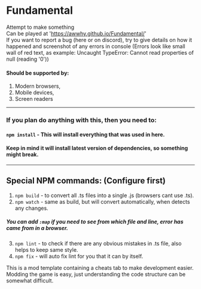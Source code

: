 # Fundamental
Attempt to make something\
Can be played at 'https://awwhy.github.io/Fundamental/' \
If you want to report a bug (here or on discord), try to give details on how it happened and screenshot of any errors in console (Errors look like small wall of red text, as example: Uncaught TypeError: Cannot read properties of null (reading '0'))

#### Should be supported by:
1. Modern browsers,
2. Mobile devices,
3. Screen readers

---
### If you plan do anything with this, then you need to:
#### `npm install` - This will install everything that was used in here.
#### Keep in mind it will install latest version of dependencies, so something might break.
---

## Special NPM commands: (Configure first)
1. `npm build` - to convert all .ts files into a single .js (browsers cant use .ts).
2. `npm watch` - same as build, but will convert automatically, when detects any changes.
##### You can add `:map` if you need to see from which file and line, error has came from in a browser.
3. `npm lint` - to check if there are any obvious mistakes in .ts file, also helps to keep same style.
4. `npm fix` - will auto fix lint for you that it can by itself.

This is a mod template containing a cheats tab to make development easier. Modding the game is easy, just understanding the code structure can be somewhat difficult.
